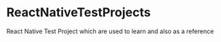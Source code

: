 # ReactNativeTestProjects
React Native Test Project which are used to learn and also as a reference
